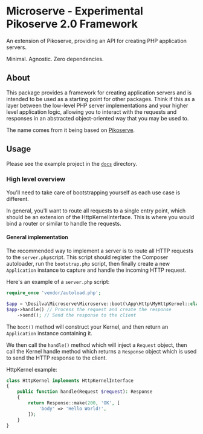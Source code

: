 # Microserve - Experimental Pikoserve 2.0 Framework

An extension of Pikoserve, providing an API for creating PHP application servers.

Minimal. Agnostic. Zero dependencies.

## About

This package provides a framework for creating application servers and is intended to be
used as a starting point for other packages. Think if this as a layer between the low-level
PHP server implementations and your higher level application logic, allowing you to interact
with the requests and responses in an abstracted object-oriented way that you may be used to.

The name comes from it being based on [Pikoserve](https://github.com/caendesilva/pikoserve).

## Usage

Please see the example project in the [`docs`](docs/README.md) directory.

### High level overview

You'll need to take care of bootstrapping yourself as each use case is different.

In general, you'll want to route all requests to a single entry point, which should
be an extension of the HttpKernelInterface. This is where you would bind a router
or similar to handle the requests.

#### General implementation

The recommended way to implement a server  is to route all HTTP requests to the `server.php`script.
This script should register the Composer autoloader, run the `bootstrap.php` script, then finally
create a new `Application` instance to capture and handle the incoming HTTP request.

Here's an example of a `server.php` script:
```php
require_once 'vendor/autoload.php';

$app = \Desilva\Microserve\Microserve::boot(\App\Http\MyHttpKernel::class);
$app->handle() // Process the request and create the response
    ->send(); // Send the response to the client
```

The `boot()` method will construct your Kernel, and then return an `Application` instance containing it.

We then call the `handle()` method which will inject a `Request` object, then call the Kernel handle method
which returns a `Response` object which is used to send the HTTP response to the client.

HttpKernel example:
```php
class HttpKernel implements HttpKernelInterface
{
    public function handle(Request $request): Response
    {
        return Response::make(200, 'OK', [
            'body' => 'Hello World!',
        ]);
    }
}
```
